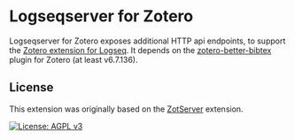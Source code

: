 # Logseqserver for Zotero

Logseqserver for Zotero exposes additional HTTP api endpoints, to support the [Zotero extension for Logseq](https://github.com/mathcals/logseq-zotero).
It depends on the [zotero-better-bibtex](https://github.com/retorquere/zotero-better-bibtex) plugin for Zotero (at least v6.7.136).

## License

This extension was originally based on the [ZotServer](https://github.com/MunGell/ZotServer/tree/main) extension.

[![License: AGPL v3](https://img.shields.io/badge/License-AGPL%20v3-blue.svg)](https://www.gnu.org/licenses/agpl-3.0)
